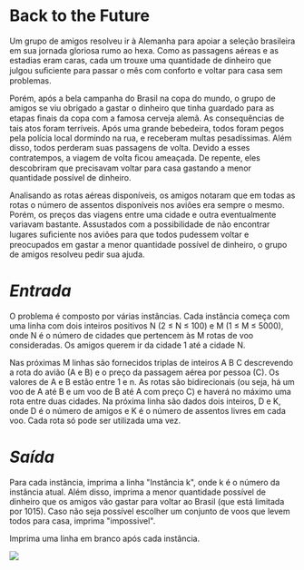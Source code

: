 # **Back to the Future**
Um grupo de amigos resolveu ir à Alemanha para apoiar a seleção brasileira em sua jornada gloriosa rumo ao hexa. Como as passagens aéreas e as estadias eram caras, cada um trouxe uma quantidade de dinheiro que julgou suﬁciente para passar o mês com conforto e voltar para casa sem problemas.

Porém, após a bela campanha do Brasil na copa do mundo, o grupo de amigos se viu obrigado a gastar o dinheiro que tinha guardado para as etapas ﬁnais da copa com a famosa cerveja alemã. As consequências de tais atos foram terríveis. Após uma grande bebedeira, todos foram pegos pela polícia local dormindo na rua, e receberam multas pesadíssimas. Além disso, todos perderam suas passagens de volta. Devido a esses contratempos, a viagem de volta ﬁcou ameaçada. De repente, eles descobriram que precisavam voltar para casa gastando a menor quantidade possível de dinheiro.

Analisando as rotas aéreas disponíveis, os amigos notaram que em todas as rotas o número de assentos disponíveis nos aviões era sempre o mesmo. Porém, os preços das viagens entre uma cidade e outra eventualmente variavam bastante. Assustados com a possibilidade de não encontrar lugares suﬁciente nos aviões para que todos pudessem voltar e preocupados em gastar a menor quantidade possível de dinheiro, o grupo de amigos resolveu pedir sua ajuda.

# *Entrada*
O problema é composto por várias instâncias. Cada instância começa com uma linha com dois inteiros positivos N (2 ≤ N ≤ 100) e M (1 ≤ M ≤ 5000), onde N é o número de cidades que pertencem às M rotas de voo consideradas. Os amigos querem ir da cidade 1 até a cidade N.

Nas próximas M linhas são fornecidos triplas de inteiros A B C descrevendo a rota do avião (A e B) e o preço da passagem aérea por pessoa (C). Os valores de A e B estão entre 1 e n. As rotas são bidirecionais (ou seja, há um voo de A até B e um voo de B até A com preço C) e haverá no máximo uma rota entre duas cidades. Na próxima linha são dados dois inteiros, D e K, onde D é o número de amigos e K é o número de assentos livres em cada voo. Cada rota só pode ser utilizada uma vez.

# *Saída*
Para cada instância, imprima a linha "Instância k", onde k é o número da instância atual. Além disso, imprima a menor quantidade possível de dinheiro que os amigos vão gastar para voltar ao Brasil (que está limitada por 1015). Caso não seja possível escolher um conjunto de voos que levem todos para casa, imprima "impossivel".

Imprima uma linha em branco após cada instância.

![](./bttf.png)
